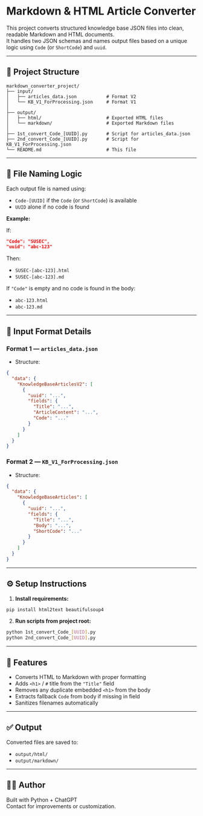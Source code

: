 # Markdown & HTML Article Converter

This project converts structured knowledge base JSON files into clean, readable Markdown and HTML documents.  
It handles two JSON schemas and names output files based on a unique logic using `Code` (or `ShortCode`) and `uuid`.

---

## 📁 Project Structure

```
markdown_converter_project/
├── input/
│   ├── articles_data.json           # Format V2
│   └── KB_V1_ForProcessing.json     # Format V1
│
├── output/
│   ├── html/                        # Exported HTML files
│   └── markdown/                    # Exported Markdown files
│
├── 1st_convert_Code_[UUID].py       # Script for articles_data.json
├── 2nd_convert_Code_[UUID].py       # Script for KB_V1_ForProcessing.json
└── README.md                        # This file
```

---

## 🧩 File Naming Logic

Each output file is named using:

- `Code-[UUID]` if the `Code` (or `ShortCode`) is available
- `UUID` alone if no code is found

**Example:**

If:
```json
"Code": "SUSEC",
"uuid": "abc-123"
```

Then:
- `SUSEC-[abc-123].html`
- `SUSEC-[abc-123].md`

If `"Code"` is empty and no code is found in the body:
- `abc-123.html`
- `abc-123.md`

---

## 🔄 Input Format Details

### Format 1 — `articles_data.json`
- Structure:
```json
{
  "data": {
    "KnowledgeBaseArticlesV2": [
      {
        "uuid": "...",
        "fields": {
          "Title": "...",
          "ArticleContent": "...",
          "Code": "..."
        }
      }
    ]
  }
}
```

### Format 2 — `KB_V1_ForProcessing.json`
- Structure:
```json
{
  "data": {
    "KnowledgeBaseArticles": [
      {
        "uuid": "...",
        "fields": {
          "Title": "...",
          "Body": "...",
          "ShortCode": "..."
        }
      }
    ]
  }
}
```

---

## ⚙️ Setup Instructions

1. **Install requirements:**
```bash
pip install html2text beautifulsoup4
```

2. **Run scripts from project root:**

```bash
python 1st_convert_Code_[UUID].py
python 2nd_convert_Code_[UUID].py
```

---

## 🧼 Features

- Converts HTML to Markdown with proper formatting
- Adds `<h1>` / `#` title from the `"Title"` field
- Removes any duplicate embedded `<h1>` from the body
- Extracts fallback `Code` from body if missing in field
- Sanitizes filenames automatically

---

## ✅ Output

Converted files are saved to:
- `output/html/`
- `output/markdown/`

---

## 👨‍💻 Author

Built with Python + ChatGPT  
Contact for improvements or customization.
